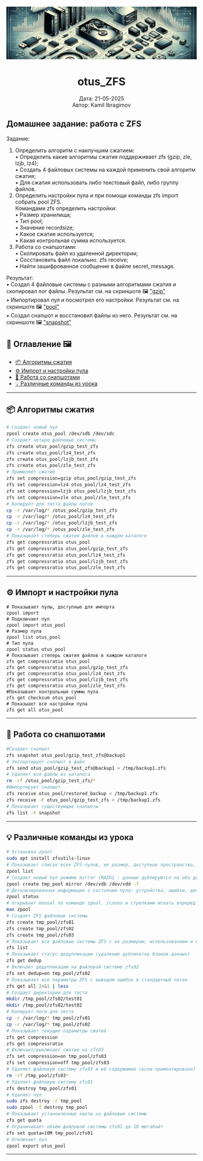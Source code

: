 <p align="center">
  <img src="https://github.com/kamil1403/otus_LVM-1/blob/main/screenshots/lvm.jpg" alt="RAID Banner" width="800">
</p>

<h1 align="center">otus_ZFS</h1>
<p align="center">Дата: 21-05-2025<br>Автор: Kamil Ibragimov</p>

## Домашнее задание: работа с ZFS
Задание:   
1. Определить алгоритм с наилучшим сжатием:   
• Определить какие алгоритмы сжатия поддерживает zfs (gzip, zle, lzjb, lz4);   
• Cоздать 4 файловых системы на каждой применить свой алгоритм сжатия;   
• Для сжатия использовать либо текстовый файл, либо группу файлов.   
2. Определить настройки пула и при помощи команды zfs import собрать pool ZFS.   
Командами zfs определить настройки:     
• Размер хранилища;   
• Тип pool;   
• Значение recordsize;   
• Какое сжатие используется;   
• Какая контрольная сумма используется.   
3. Работа со снапшотами:   
• Скопировать файл из удаленной директории;   
• Сосстановить файл локально. zfs receive;   
• Найти зашифрованное сообщение в файле secret_message.   

Результат:   
• Создал 4 файловые системы с разными алгоритмами сжатия и скопировал лог файлы. Результат см. на скриншоте 🖼️ ["gzip"]()  
• Импортировал пул и посмотрел его настройки. Результат см. на скриншоте 🖼️ ["pool"]()  
• Создал снапшот и восстановил файлы из него. Результат см. на скриншоте 🖼️ ["snapshot"]() 


## 🧭 Оглавление 🖼️

- [📦 Алгоритмы сжатия](#gzip)
- [⚙️ Импорт и настройки пула](#pool)
- [📸 Работа со снапшотами](#snapshot)
- [💡 Различные команды из урока](#other)

---

<a id="gzip"></a>
## 📦 Алгоритмы сжатия

```bash
# Создает новый пул   
zpool create otus_pool /dev/sdb /dev/sdc   
# Создает четыре файловые системы   
zfs create otus_pool/gzip_test_zfs   
zfs create otus_pool/lz4_test_zfs   
zfs create otus_pool/lzjb_test_zfs   
zfs create otus_pool/zle_test_zfs   
# Применяет сжатие   
zfs set compression=gzip otus_pool/gzip_test_zfs   
zfs set compression=lz4 otus_pool/lz4_test_zfs   
zfs set compression=lzjb otus_pool/lzjb_test_zfs   
zfs set compression=zle otus_pool/zle_test_zfs   
# Копирует для теста файлы логов   
cp -r /var/log/* /otus_pool/gzip_test_zfs   
cp -r /var/log/* /otus_pool/lz4_test_zfs   
cp -r /var/log/* /otus_pool/lzjb_test_zfs   
cp -r /var/log/* /otus_pool/zle_test_zfs   
# Показывает степерь сжатия файлов в каждом каталоге   
zfs get compressratio otus_pool  
zfs get compressratio otus_pool/gzip_test_zfs   
zfs get compressratio otus_pool/lz4_test_zfs   
zfs get compressratio otus_pool/lzjb_test_zfs   
zfs get compressratio otus_pool/zle_test_zfs 
```

---

<a id="pool"></a>
## ⚙️ Импорт и настройки пула

```bash|
# Показывает пулы, доступные для импорта  
zpool import
# Подключает пул
zpool import otus_pool
# Размер пула
zpool list otus_pool
# Тип пула
zpool status otus_pool
# Показывает степерь сжатия файлов в каждом каталоге   
zfs get compressratio otus_pool  
zfs get compressratio otus_pool/gzip_test_zfs   
zfs get compressratio otus_pool/lz4_test_zfs   
zfs get compressratio otus_pool/lzjb_test_zfs   
zfs get compressratio otus_pool/zle_test_zfs 
#Показывает контрольные суммы пула
zfs get checksum otus_pool
# Показыает все настройки пула
zfs get all otus_pool 
```

---

<a id="snapshot"></a>
## 📸 Работа со снапшотами

```bash
#Создает снапшот
zfs snapshot otus_pool/gzip_test_zfs@backup1
# Экспортирует снапшот в файл
zfs send otus_pool/gzip_test_zfs@backup1 > /tmp/backup1.zfs
# Удаляет все файлы из каталога
rm -rf /otus_pool/gzip_test_zfs/*
#Импортирует снапшот
zfs receive otus_pool/restored_backup < /tmp/backup1.zfs
zfs receive -F otus_pool/gzip_test_zfs < /tmp/backup1.zfs
# Показывает существующие снапшоты
zfs list -t snapshot
```

---

<a id="other"></a>
## 💡 Различные команды из урока

```bash
# Установка zpool   
sudo apt install zfsutils-linux   
# Показывает список всех ZFS-пулов, их размер, доступное пространство, состояние   
zpool list   
# Создает новый пул режиме mirror (RAID1 - данные дублируются на оба диска) из дисков /dev/vdb и /dev/vdd   
zpool create tmp_pool mirror /dev/vdb /dev/vdd -f   
# Детализированная информация о состоянии пула: устройства, ошибки, деградация   
zpool status   
# Открывает manual по команде zpool. /слово и стрелками искать впреред или назад. Также можно лисать результаты клавишей N. Клавишка q - выход   
man zpool   
# Создает ZFS файловые системы   
zfs create tmp_pool/zfs01   
zfs create tmp_pool/zfs02   
zfs create tmp_pool/zfs03   
# Показывает все файловые системы ZFS с их размером, использованием и статусом   
zfs list   
# Показывает статус дедупликации (удаление дубликатов блоков данных)   
zfs get dedup   
# Включает дедупликацию на файловой системе zfs02   
zfs set dedup=on tmp_pool/zfs02   
# Показывает все параметры ZFS с выводом ошибок в стандартный поток   
zfs get all 2>&1 | less   
# Создает директории для теста   
mkdir /tmp_pool/zfs02/test01   
mkdir /tmp_pool/zfs02/test02   
# Копирует логи для теста   
cp -r /var/log/* tmp_pool/zfs01   
cp -r /var/log/* tmp_pool/zfs02   
# Показывает текущие параметры сжатия   
zfs get compression   
zfs get compressratio   
# Включает/выключает сжатие на zfs03   
zfs set compression=on tmp_pool/zfs03   
zfs set compression=off tmp_pool/zfs03   
# Удаляет файловую систему zfs03 и её содержимое (если примонтировано)   
rm -rf /tmp_pool/zfs03*   
# Удаляет файловую систему zfs01   
zfs destroy tmp_pool/zfs01   
# Удаляет пул
sudo zfs destroy -r tmp_pool
sudo zpool -f destroy tmp_pool
# Показывает установленные квоты на файловые системы   
zfs get quota   
# Ограничивает объём файловой системы zfs01 до 10 мегабайт
zfs set quota=10M tmp_pool/zfs01
# Отключает пул
zpool export otus_pool
```

---


